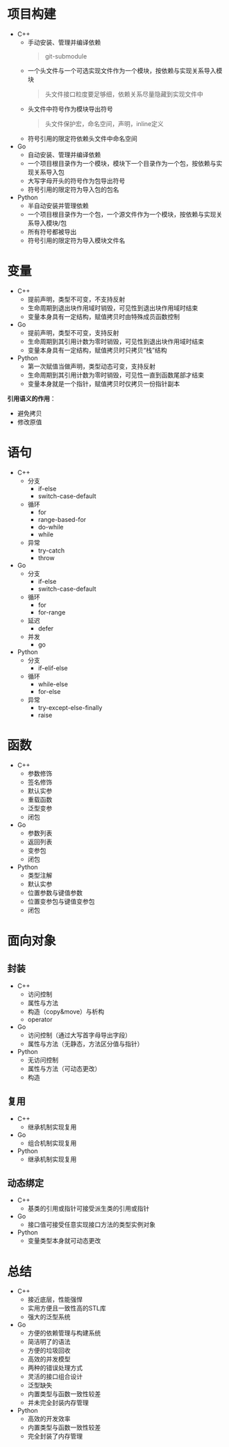 # 项目构建
* C++
    * 手动安装、管理并编译依赖
        > git-submodule
    * 一个头文件与一个可选实现文件作为一个模块，按依赖与实现关系导入模块
        > 头文件接口粒度要足够细，依赖关系尽量隐藏到实现文件中
    * 头文件中符号作为模块导出符号
        > 头文件保护宏，命名空间，声明，inline定义
    * 符号引用的限定符依赖头文件中命名空间
* Go
    * 自动安装、管理并编译依赖
    * 一个项目根目录作为一个模块，模块下一个目录作为一个包，按依赖与实现关系导入包
    * 大写字母开头的符号作为包导出符号
    * 符号引用的限定符为导入包的包名
* Python
    * 半自动安装并管理依赖
    * 一个项目根目录作为一个包，一个源文件作为一个模块，按依赖与实现关系导入模块/包
    * 所有符号都被导出
    * 符号引用的限定符为导入模块文件名

# 变量
* C++
    * 提前声明，类型不可变，不支持反射
    * 生命周期到退出块作用域时销毁，可见性到退出块作用域时结束
    * 变量本身具有一定结构，赋值拷贝时由特殊成员函数控制
* Go
    * 提前声明，类型不可变，支持反射
    * 生命周期到其引用计数为零时销毁，可见性到退出块作用域时结束
    * 变量本身具有一定结构，赋值拷贝时只拷贝“栈”结构
* Python
    * 第一次赋值当做声明，类型动态可变，支持反射
    * 生命周期到其引用计数为零时销毁，可见性一直到函数尾部才结束
    * 变量本身就是一个指针，赋值拷贝时仅拷贝一份指针副本

**引用语义的作用**：
* 避免拷贝
* 修改原值

# 语句
* C++
    * 分支
        * if-else
        * switch-case-default
    * 循环
        * for
        * range-based-for
        * do-while
        * while
    * 异常
        * try-catch
        * throw
* Go
    * 分支
        * if-else
        * switch-case-default
    * 循环
        * for
        * for-range
    * 延迟
        * defer
    * 并发
        * go
* Python
    * 分支
        * if-elif-else
    * 循环
        * while-else
        * for-else
    * 异常
        * try-except-else-finally
        * raise

# 函数
* C++
    * 参数修饰
    * 签名修饰
    * 默认实参
    * 重载函数
    * 泛型变参
    * 闭包
* Go
    * 参数列表
    * 返回列表
    * 变参包
    * 闭包
* Python
    * 类型注解
    * 默认实参
    * 位置参数与键值参数
    * 位置变参包与键值变参包
    * 闭包

# 面向对象
## 封装
* C++
    * 访问控制
    * 属性与方法
    * 构造（copy&move）与析构
    * operator
* Go
    * 访问控制（通过大写首字母导出字段）
    * 属性与方法（无静态，方法区分值与指针）
* Python
    * 无访问控制
    * 属性与方法（可动态更改）
    * 构造
## 复用
* C++
    * 继承机制实现复用
* Go
    * 组合机制实现复用
* Python
    * 继承机制实现复用
## 动态绑定
* C++
    * 基类的引用或指针可接受派生类的引用或指针
* Go
    * 接口值可接受任意实现接口方法的类型实例对象
* Python
    * 变量类型本身就可动态更改

# 总结
* C++
    * 接近底层，性能强悍
    * 实用方便且一致性高的STL库
    * 强大的泛型系统
* Go
    * 方便的依赖管理与构建系统
    * 简洁明了的语法
    * 方便的垃圾回收
    * 高效的并发模型
    * 两种的错误处理方式
    * 灵活的接口组合设计
    * 泛型缺失
    * 内置类型与函数一致性较差
    * 并未完全封装内存管理
* Python
    * 高效的开发效率
    * 内置类型与函数一致性较差
    * 完全封装了内存管理
